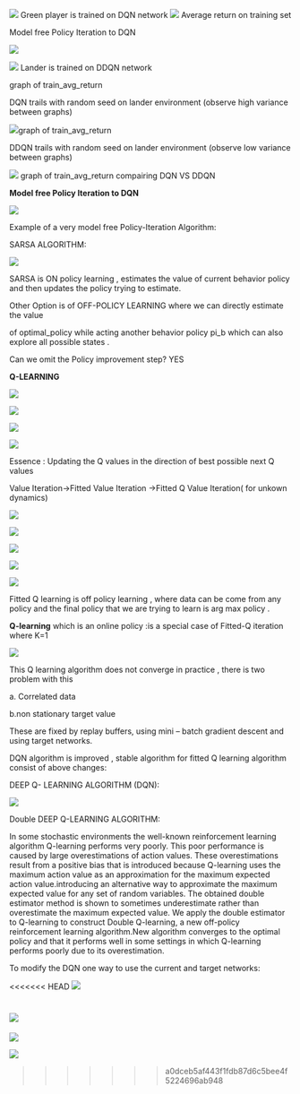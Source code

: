 ![](.//media/dqn_ping.gif?style=centerme)
Green player is trained on DQN network 
![](.//media/dqn_ping.png?style=centerme)
Average return on training set 
<div allign="center"> <p> Model free Policy Iteration to DQN</p></div>

![](.//media/image1.png)

![](.//media/DDQN.gif?style=centerme)
Lander is trained on DDQN network

graph of train\_avg\_return

DQN trails with random seed on lander environment (observe high variance
between graphs)

![](.//media/image2.png)graph of train\_avg\_return

DDQN trails with random seed on lander environment (observe low variance
between graphs)

![](.//media/image3.png) graph of train\_avg\_return compairing DQN VS
DDQN

**Model free Policy Iteration to DQN**

![](.//media/image4.png)

Example of a very model free Policy-Iteration Algorithm:

SARSA ALGORITHM:

![](.//media/image5.png)

SARSA is ON policy learning , estimates the value of current behavior
policy and then updates the policy trying to estimate.

Other Option is of OFF-POLICY LEARNING where we can directly estimate
the value

of optimal\_policy while acting another behavior policy pi\_b which can
also explore all possible states .

Can we omit the Policy improvement step? YES

**<span class="underline">Q-LEARNING</span>**

![](.//media/image6.png)

![](.//media/image7.png)

![](.//media/image9.png)

![](.//media/image10.png)

Essence : Updating the Q values in the direction of best possible next Q
values

Value Iteration-\>Fitted Value Iteration -\>Fitted Q Value Iteration(
for unkown dynamics)

![](.//media/image11.png)

![](.//media/image12.png)

![](.//media/image13.png)

![](.//media/image14.png)

![](.//media/image15.png)

Fitted Q learning is off policy learning , where data can be come from
any policy and the final policy that we are trying to learn is arg max
policy .

**Q-learning** which is an online policy :is a special case of Fitted-Q
iteration where K=1

![](.//media/image16.png)

This Q learning algorithm does not converge in practice , there is two
problem with this

a. Correlated data

b.non stationary target value

These are fixed by replay buffers, using mini – batch gradient descent
and using target networks.

DQN algorithm is improved , stable algorithm for fitted Q learning
algorithm consist of above changes:

DEEP Q- LEARNING ALGORITHM (DQN):

![](.//media/image17.png)

Double DEEP Q-LEARNING ALGORITHM:

In some stochastic environments the well-known reinforcement learning
algorithm Q-learning performs very poorly. This poor performance is
caused by large overestimations of action values. These overestimations
result from a positive bias that is introduced because Q-learning uses
the maximum action value as an approximation for the maximum expected
action value.introducing an alternative way to approximate the maximum
expected value for any set of random variables. The obtained double
estimator method is shown to sometimes underestimate rather than
overestimate the maximum expected value. We apply the double estimator
to Q-learning to construct Double Q-learning, a new off-policy
reinforcement learning algorithm.New algorithm converges to the optimal
policy and that it performs well in some settings in which Q-learning
performs poorly due to its overestimation.

To modify the DQN one way to use the current and target networks:

<<<<<<< HEAD
![](.//media/image18.png)

![](.//media/image19.png)
=======
![](.//media/image14.png)

![](.//media/image15.png)


>>>>>>> a0dceb5af443f1fdb87d6c5bee4f5224696ab948
